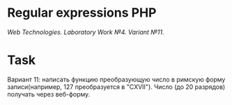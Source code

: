 # Regular expressions PHP
*Web Technologies. Laboratory Work №4. Variant №11.*
# Task
Вариант 11: написать функцию преобразующую число в римскую форму записи(например, 127 преобразуется в "CXVII"). Число (до 20 разрядов) получать через веб-форму.